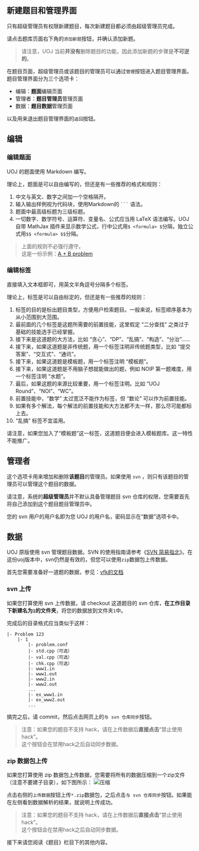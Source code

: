 ## 新建题目和管理界面

只有超级管理员有权限新建题目，每次新建题目都必须由超级管理员完成。

请点击题库页面右下角的`添加新题`按钮，并确认添加新题。

> 请注意，UOJ 当前**并没有**删除题目的功能，因此添加新题的步骤是**不可逆的**。

在题目页面，超级管理员或该题目的管理员可以通过`管理`按钮进入题目管理界面。题目管理界面分为三个选项卡：

- 编辑：**题面**编辑页面
- 管理者：**题目管理员**管理页面
- 数据：**题目数据**管理页面

以及用来退出题目管理界面的`返回`按钮。

## 编辑

### 编辑题面

UOJ 的题面使用 Markdown 编写。

理论上，题面是可以自由编写的，但还是有一些推荐的格式和规则：

1. 中文与英文、数字之间加一个空格隔开。
2. 输入输出样例视为代码块，使用Markdown的 <code>```</code> 语法。
3. 题面中最高级标题为三级标题。
4. 一切数字、数学符号、运算符、变量名、公式应当用 LaTeX 语法编写。UOJ 自带 MathJax 插件来显示数学公式，行中公式用`$ <formula> $`分隔，独立公式用`$$ <formula> $$`分隔。

> 上面的规则不必强行遵守。  
> 这是一份示例：[A + B problem](http://paste.ubuntu.com/24280516/)

### 编辑标签

直接填入文本框即可，用英文半角逗号分隔多个标签。

理论上，标签是可以自由标定的，但还是有一些推荐的规则：

1. 标签的目的是标出题目类型，方便用户检索题目。一般来说，标签顺序基本为从小范围到大范围。
2. 最前面的几个标签是这题所需要的前置技能，这里假定 “二分查找” 之类过于基础的技能选手已经掌握。
3. 接下来是这道题的大方法，比如 “贪心”、“DP”、“乱搞”、“构造”、“分治”……
4. 接下来，如果这道题是非传统题，用一个标签注明非传统题类型，比如 “提交答案”、“交互式”、“通讯”。
5. 接下来，如果这道题是模板题，用一个标签注明 “模板题”。
6. 接下来，如果这道题是不用脑子想就能做出的题，例如 NOIP 第一题难度，用一个标签注明 “水题”。
7. 最后，如果这题的来源比较重要，用一个标签注明。比如 “UOJ Round”、“NOI”、“WC”。
8. 前置技能中，“数学” 太过宽泛不能作为标签，但 “数论” 可以作为前置技能。
9. 如果有多个解法，每个解法的前置技能和大方法都不太一样，那么尽可能都标上去。
10. “乱搞” 标签不宜滥用。

请注意，如果您加入了“模板题”这一标签，这道题目便会进入模板题库。这一特性不能推广。

## 管理者

这个选项卡用来增加和删除**该题目**的管理员。如果使用 `svn` ，则只有该题目的管理员可以管理这个题目的数据。

请注意，系统的**超级管理员**并不默认具备管理题目 svn 仓库的权限，您需要首先将自己添加到这个题目题目管理员中。

您的 svn 用户的用户名即为您 UOJ 的用户名，密码显示在“数据”选项卡中。

## 数据

UOJ 原版使用 svn 管理题目数据。SVN 的使用指南请参考《[SVN 简易指北](https://universaloj.github.io/post/SVN简易指北.html)》。在这份uoj版本中，svn仍然是有效的，但您可以使用`zip`数据包上传数据。

首先您需要准备好一道题的数据，参见：[vfk的文档](https://vfleaking.github.io/uoj/problem/)

### svn 上传
如果您打算使用 svn 上传数据，请 checkout 这道题目的 svn 仓库，**在工作目录下新建名为`1`的文件夹**，将您的数据放到文件夹`1`中。

完成后的目录格式应当类似于这样：
```plain
|- Problem 123
    |- 1
        |- problem.conf
        |- std.cpp（可选）
        |- val.cpp（可选）
        |- chk.cpp（可选）
        |- www1.in
        |- www1.out
        |- www2.in
        |- www2.out
        ...
        |- ex_www1.in
        |- ex_www2.out
        ...
```

搞完之后，请 commit，然后点击网页上的`与 svn 仓库同步`按钮。

> 注意：如果您的题目不支持 hack，请在上传数据后**直接点击**“禁止使用hack”。  
> 这个按钮会在禁用hack之后自动同步数据。

### zip 数据包上传
如果您打算使用 zip 数据包上传数据，您需要将所有的数据压缩到一个zip文件（注意不要建子目录），如下图所示：
![压缩](https://i.loli.net/2018/06/26/5b31b07962936.png
)

点击右侧的`上传数据`按钮上传`*.zip`数据包，之后点击`与 svn 仓库同步`按钮。如果能在左侧看到数据解析的结果，就说明上传成功。

> 注意：如果您的题目不支持 hack，请在上传数据后**直接点击**“禁止使用hack”。  
> 这个按钮会在禁用hack之后自动同步数据。

接下来请您阅读《题目》栏目下的其他内容。
